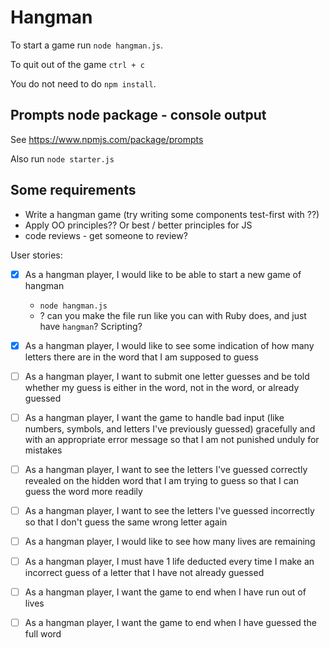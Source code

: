# Hangman

To start a game run `node hangman.js`.

To quit out of the game `ctrl + c`

You do not need to do `npm install`.

## Prompts node package - console output

See <https://www.npmjs.com/package/prompts>

Also run `node starter.js`

## Some requirements

- Write a hangman game (try writing some components test-first with ??)
- Apply OO principles?? Or best / better principles for JS
- code reviews - get someone to review?

User stories:

- [x] As a hangman player, I would like to be able to start a new game of hangman

  - `node hangman.js`
  - ? can you make the file run like you can with Ruby does, and just have `hangman`? Scripting?

- [x] As a hangman player, I would like to see some indication of how many letters there are in the word that I am supposed to guess

- [ ] As a hangman player, I want to submit one letter guesses and be told whether my guess is either in the word, not in the word, or already guessed

- [ ] As a hangman player, I want the game to handle bad input (like numbers, symbols, and letters I've previously guessed) gracefully and with an appropriate error message so that I am not punished unduly for mistakes

- [ ] As a hangman player, I want to see the letters I've guessed correctly revealed on the hidden word that I am trying to guess so that I can guess the word more readily

- [ ] As a hangman player, I want to see the letters I've guessed incorrectly so that I don't guess the same wrong letter again

- [ ] As a hangman player, I would like to see how many lives are remaining

- [ ] As a hangman player, I must have 1 life deducted every time I make an incorrect guess of a letter that I have not already guessed

- [ ] As a hangman player, I want the game to end when I have run out of lives

- [ ] As a hangman player, I want the game to end when I have guessed the full word
